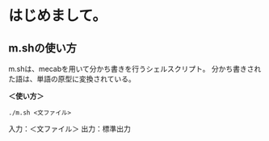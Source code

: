 # はじめまして。

## m.shの使い方

m.shは、mecabを用いて分かち書きを行うシェルスクリプト。
分かち書きされた語は、単語の原型に変換されている。

**＜使い方＞**

`./m.sh <文ファイル>`

入力：＜文ファイル＞
出力：標準出力

